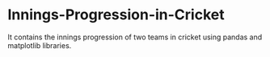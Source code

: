# Innings-Progression-in-Cricket
It contains the innings progression of two teams in cricket using pandas and matplotlib libraries.
